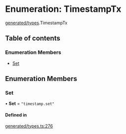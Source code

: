 # Enumeration: TimestampTx

[generated/types](../wiki/generated.types).TimestampTx

## Table of contents

### Enumeration Members

- [Set](../wiki/generated.types.TimestampTx#set)

## Enumeration Members

### Set

• **Set** = ``"timestamp.set"``

#### Defined in

[generated/types.ts:276](https://github.com/PolymeshAssociation/polymesh-sdk/blob/339b7503/src/generated/types.ts#L276)
